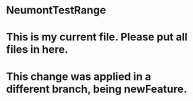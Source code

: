 # NeumontTestRange
# This is my current file. Please put all files in here.
# This change was applied in a different branch, being newFeature.